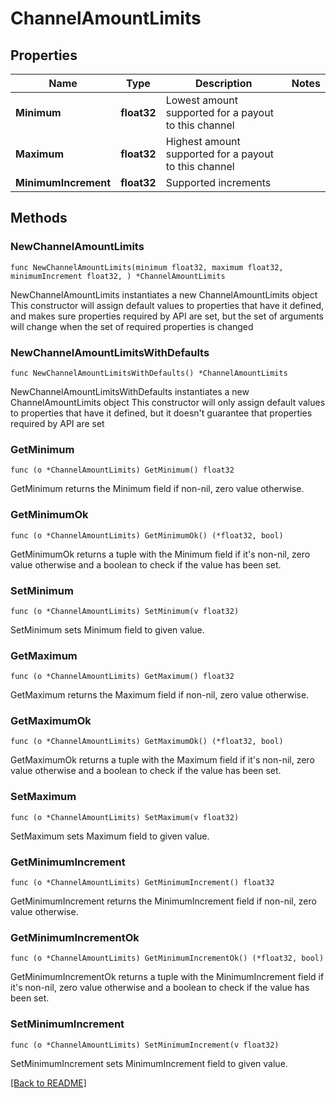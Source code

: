 # ChannelAmountLimits

## Properties

Name | Type | Description | Notes
------------ | ------------- | ------------- | -------------
**Minimum** | **float32** | Lowest amount supported for a payout to this channel | 
**Maximum** | **float32** | Highest amount supported for a payout to this channel | 
**MinimumIncrement** | **float32** | Supported increments | 

## Methods

### NewChannelAmountLimits

`func NewChannelAmountLimits(minimum float32, maximum float32, minimumIncrement float32, ) *ChannelAmountLimits`

NewChannelAmountLimits instantiates a new ChannelAmountLimits object
This constructor will assign default values to properties that have it defined,
and makes sure properties required by API are set, but the set of arguments
will change when the set of required properties is changed

### NewChannelAmountLimitsWithDefaults

`func NewChannelAmountLimitsWithDefaults() *ChannelAmountLimits`

NewChannelAmountLimitsWithDefaults instantiates a new ChannelAmountLimits object
This constructor will only assign default values to properties that have it defined,
but it doesn't guarantee that properties required by API are set

### GetMinimum

`func (o *ChannelAmountLimits) GetMinimum() float32`

GetMinimum returns the Minimum field if non-nil, zero value otherwise.

### GetMinimumOk

`func (o *ChannelAmountLimits) GetMinimumOk() (*float32, bool)`

GetMinimumOk returns a tuple with the Minimum field if it's non-nil, zero value otherwise
and a boolean to check if the value has been set.

### SetMinimum

`func (o *ChannelAmountLimits) SetMinimum(v float32)`

SetMinimum sets Minimum field to given value.


### GetMaximum

`func (o *ChannelAmountLimits) GetMaximum() float32`

GetMaximum returns the Maximum field if non-nil, zero value otherwise.

### GetMaximumOk

`func (o *ChannelAmountLimits) GetMaximumOk() (*float32, bool)`

GetMaximumOk returns a tuple with the Maximum field if it's non-nil, zero value otherwise
and a boolean to check if the value has been set.

### SetMaximum

`func (o *ChannelAmountLimits) SetMaximum(v float32)`

SetMaximum sets Maximum field to given value.


### GetMinimumIncrement

`func (o *ChannelAmountLimits) GetMinimumIncrement() float32`

GetMinimumIncrement returns the MinimumIncrement field if non-nil, zero value otherwise.

### GetMinimumIncrementOk

`func (o *ChannelAmountLimits) GetMinimumIncrementOk() (*float32, bool)`

GetMinimumIncrementOk returns a tuple with the MinimumIncrement field if it's non-nil, zero value otherwise
and a boolean to check if the value has been set.

### SetMinimumIncrement

`func (o *ChannelAmountLimits) SetMinimumIncrement(v float32)`

SetMinimumIncrement sets MinimumIncrement field to given value.



[[Back to README]](../../README.md)


